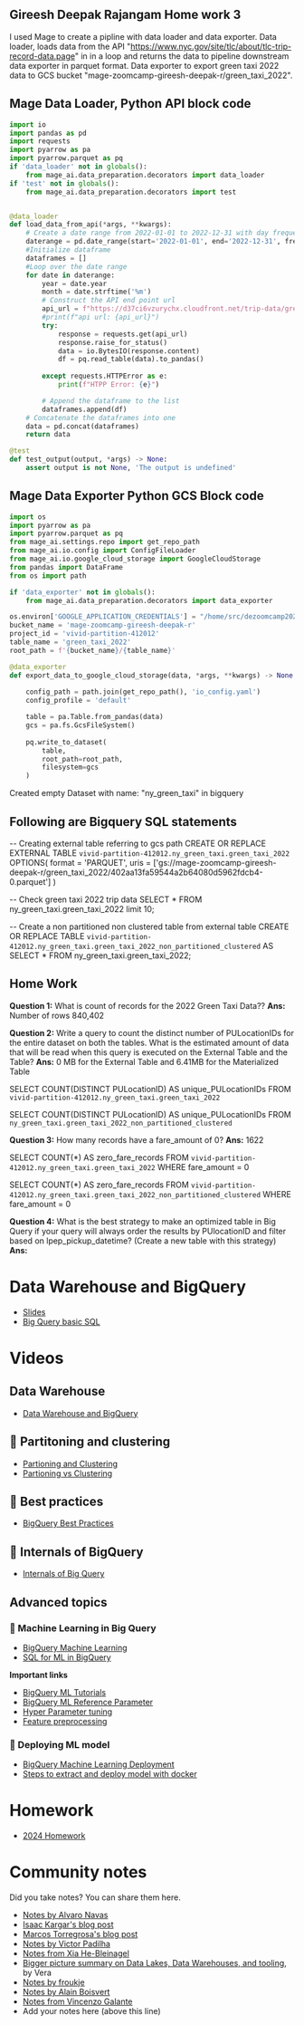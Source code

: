 Gireesh Deepak Rajangam Home work 3
------------------------------------

I used Mage to create a pipline with data loader and data exporter. 
Data loader, loads data from the API "https://www.nyc.gov/site/tlc/about/tlc-trip-record-data.page" in in a loop and returns the data to pipeline downstream data exporter in parquet format. Data exporter to export green taxi 2022 data to GCS bucket "mage-zoomcamp-gireesh-deepak-r/green_taxi_2022".

Mage Data Loader, Python API block code
-----------------------------------
```Python
import io
import pandas as pd
import requests
import pyarrow as pa
import pyarrow.parquet as pq
if 'data_loader' not in globals():
    from mage_ai.data_preparation.decorators import data_loader
if 'test' not in globals():
    from mage_ai.data_preparation.decorators import test


@data_loader
def load_data_from_api(*args, **kwargs):
    # Create a date range from 2022-01-01 to 2022-12-31 with day frequency
    daterange = pd.date_range(start='2022-01-01', end='2022-12-31', freq='M')
    #Initialize dataframe
    dataframes = []
    #Loop over the date range
    for date in daterange:
        year = date.year
        month = date.strftime('%m')
        # Construct the API end point url
        api_url = f"https://d37ci6vzurychx.cloudfront.net/trip-data/green_tripdata_{year}-{month}.parquet"
        #print(f"api url: {api_url}")
        try:
            response = requests.get(api_url)
            response.raise_for_status()
            data = io.BytesIO(response.content)
            df = pq.read_table(data).to_pandas()
    
        except requests.HTTPError as e:
            print(f"HTPP Error: {e}")

        # Append the dataframe to the list
        dataframes.append(df)
    # Concatenate the dataframes into one
    data = pd.concat(dataframes)
    return data

@test
def test_output(output, *args) -> None:
    assert output is not None, 'The output is undefined'
```

Mage Data Exporter Python GCS Block code
--------------------------------------------

```Python
import os
import pyarrow as pa
import pyarrow.parquet as pq
from mage_ai.settings.repo import get_repo_path
from mage_ai.io.config import ConfigFileLoader
from mage_ai.io.google_cloud_storage import GoogleCloudStorage
from pandas import DataFrame
from os import path

if 'data_exporter' not in globals():
    from mage_ai.data_preparation.decorators import data_exporter

os.environ['GOOGLE_APPLICATION_CREDENTIALS'] = "/home/src/dezoomcamp2024.json"
bucket_name = 'mage-zoomcamp-gireesh-deepak-r'
project_id = 'vivid-partition-412012'
table_name = 'green_taxi_2022'
root_path = f'{bucket_name}/{table_name}'

@data_exporter
def export_data_to_google_cloud_storage(data, *args, **kwargs) -> None:
    
    config_path = path.join(get_repo_path(), 'io_config.yaml')
    config_profile = 'default'

    table = pa.Table.from_pandas(data)
    gcs = pa.fs.GcsFileSystem()
    
    pq.write_to_dataset(
        table,
        root_path=root_path,
        filesystem=gcs
    )

```

Created empty Dataset with name: "ny_green_taxi" in bigquery

Following are Bigquery SQL statements
----------------------------------------


-- Creating external table referring to gcs path
CREATE OR REPLACE EXTERNAL TABLE `vivid-partition-412012.ny_green_taxi.green_taxi_2022`
OPTIONS(
  format = 'PARQUET',
  uris = ['gs://mage-zoomcamp-gireesh-deepak-r/green_taxi_2022/402aa13fa59544a2b64080d5962fdcb4-0.parquet']
)

-- Check green taxi 2022 trip data
SELECT * FROM ny_green_taxi.green_taxi_2022 limit 10;

-- Create a non partitioned non clustered table from external table
CREATE OR REPLACE TABLE `vivid-partition-412012.ny_green_taxi.green_taxi_2022_non_partitioned_clustered` AS
SELECT * FROM ny_green_taxi.green_taxi_2022;

Home Work
------------
**Question 1:** What is count of records for the 2022 Green Taxi Data??
**Ans:** Number of rows 840,402

**Question 2:** Write a query to count the distinct number of PULocationIDs for the entire dataset on both the tables.
What is the estimated amount of data that will be read when this query is executed on the External Table and the Table?
**Ans:** 0 MB for the External Table and 6.41MB for the Materialized Table

SELECT COUNT(DISTINCT PULocationID) AS unique_PULocationIDs
FROM `vivid-partition-412012.ny_green_taxi.green_taxi_2022`

SELECT COUNT(DISTINCT PULocationID) AS unique_PULocationIDs
FROM `ny_green_taxi.green_taxi_2022_non_partitioned_clustered`


**Question 3:** How many records have a fare_amount of 0?
**Ans:** 1622

SELECT COUNT(*) AS zero_fare_records
FROM `vivid-partition-412012.ny_green_taxi.green_taxi_2022`
WHERE fare_amount = 0

SELECT COUNT(*) AS zero_fare_records
FROM `vivid-partition-412012.ny_green_taxi.green_taxi_2022_non_partitioned_clustered`
WHERE fare_amount = 0

**Question 4:** What is the best strategy to make an optimized table in Big Query if your query will always order the results by PUlocationID and filter based on lpep_pickup_datetime? (Create a new table with this strategy)
**Ans:** 



# Data Warehouse and BigQuery

- [Slides](https://docs.google.com/presentation/d/1a3ZoBAXFk8-EhUsd7rAZd-5p_HpltkzSeujjRGB2TAI/edit?usp=sharing)  
- [Big Query basic SQL](big_query.sql)

# Videos

## Data Warehouse

- [Data Warehouse and BigQuery](https://www.youtube.com/watch?v=jrHljAoD6nM&list=PL3MmuxUbc_hJed7dXYoJw8DoCuVHhGEQb)

## :movie_camera: Partitoning and clustering

- [Partioning and Clustering](https://www.youtube.com/watch?v=jrHljAoD6nM&list=PL3MmuxUbc_hJed7dXYoJw8DoCuVHhGEQb)  
- [Partioning vs Clustering](https://www.youtube.com/watch?v=-CqXf7vhhDs&list=PL3MmuxUbc_hJed7dXYoJw8DoCuVHhGEQb)

## :movie_camera: Best practices

- [BigQuery Best Practices](https://www.youtube.com/watch?v=k81mLJVX08w&list=PL3MmuxUbc_hJed7dXYoJw8DoCuVHhGEQb)

## :movie_camera: Internals of BigQuery

- [Internals of Big Query](https://www.youtube.com/watch?v=eduHi1inM4s&list=PL3MmuxUbc_hJed7dXYoJw8DoCuVHhGEQb)

## Advanced topics

### :movie_camera: Machine Learning in Big Query

* [BigQuery Machine Learning](https://www.youtube.com/watch?v=B-WtpB0PuG4&list=PL3MmuxUbc_hJed7dXYoJw8DoCuVHhGEQb)
* [SQL for ML in BigQuery](big_query_ml.sql)

**Important links**

- [BigQuery ML Tutorials](https://cloud.google.com/bigquery-ml/docs/tutorials)
- [BigQuery ML Reference Parameter](https://cloud.google.com/bigquery-ml/docs/analytics-reference-patterns)
- [Hyper Parameter tuning](https://cloud.google.com/bigquery-ml/docs/reference/standard-sql/bigqueryml-syntax-create-glm)
- [Feature preprocessing](https://cloud.google.com/bigquery-ml/docs/reference/standard-sql/bigqueryml-syntax-preprocess-overview)

### :movie_camera: Deploying ML model

- [BigQuery Machine Learning Deployment](https://www.youtube.com/watch?v=BjARzEWaznU&list=PL3MmuxUbc_hJed7dXYoJw8DoCuVHhGEQb)
- [Steps to extract and deploy model with docker](extract_model.md)  



# Homework

* [2024 Homework](../cohorts/2024/)


# Community notes

Did you take notes? You can share them here.

* [Notes by Alvaro Navas](https://github.com/ziritrion/dataeng-zoomcamp/blob/main/notes/3_data_warehouse.md)
* [Isaac Kargar's blog post](https://kargarisaac.github.io/blog/data%20engineering/jupyter/2022/01/30/data-engineering-w3.html)
* [Marcos Torregrosa's blog post](https://www.n4gash.com/2023/data-engineering-zoomcamp-semana-3/) 
* [Notes by Victor Padilha](https://github.com/padilha/de-zoomcamp/tree/master/week3)
* [Notes from Xia He-Bleinagel](https://xiahe-bleinagel.com/2023/02/week-3-data-engineering-zoomcamp-notes-data-warehouse-and-bigquery/)
* [Bigger picture summary on Data Lakes, Data Warehouses, and tooling](https://medium.com/@verazabeida/zoomcamp-week-4-b8bde661bf98), by Vera
* [Notes by froukje](https://github.com/froukje/de-zoomcamp/blob/main/week_3_data_warehouse/notes/notes_week_03.md)
* [Notes by Alain Boisvert](https://github.com/boisalai/de-zoomcamp-2023/blob/main/week3.md)
* [Notes from Vincenzo Galante](https://binchentso.notion.site/Data-Talks-Club-Data-Engineering-Zoomcamp-8699af8e7ff94ec49e6f9bdec8eb69fd)
* Add your notes here (above this line)
